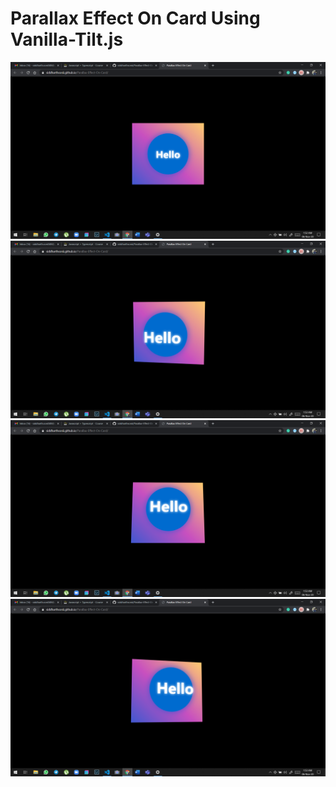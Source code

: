 # Parallax Effect On Card Using Vanilla-Tilt.js

![](Screenshot%20(92).png)
![](Screenshot%20(93).png)
![](Screenshot%20(94).png)
![](Screenshot%20(95).png)
